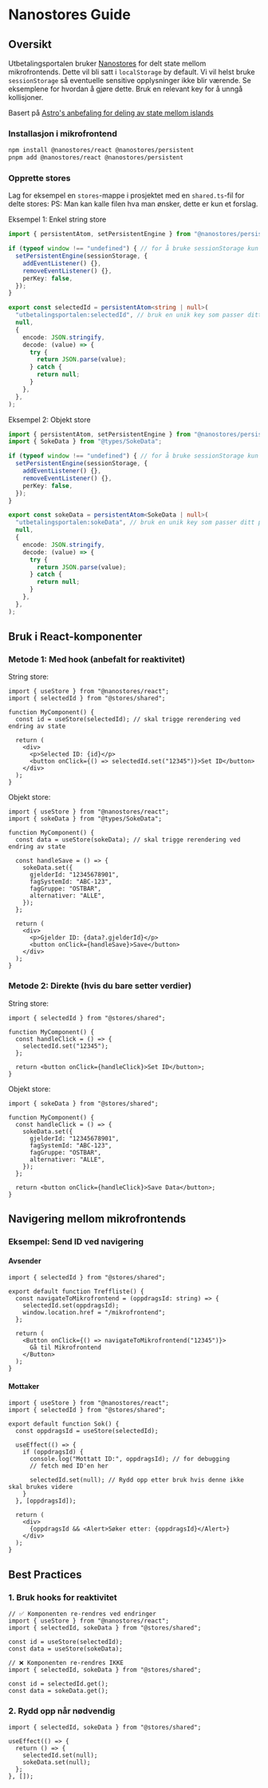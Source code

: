 # Nanostores Guide

## Oversikt

Utbetalingsportalen bruker [Nanostores](https://github.com/nanostores/nanostores) for delt state mellom mikrofrontends. Dette vil bli satt i `localStorage` by default. Vi vil helst bruke `sessionStorage` så eventuelle sensitive opplysninger ikke blir værende. Se eksemplene for hvordan å gjøre dette. Bruk en relevant key for å unngå kollisjoner.

Basert på [Astro's anbefaling for deling av state mellom islands](https://docs.astro.build/en/recipes/sharing-state-islands/)

### Installasjon i mikrofrontend

```bash
npm install @nanostores/react @nanostores/persistent
pnpm add @nanostores/react @nanostores/persistent
```

### Opprette stores

Lag for eksempel en `stores`-mappe i prosjektet med en `shared.ts`-fil for delte stores:
PS: Man kan kalle filen hva man ønsker, dette er kun et forslag.

Eksempel 1: Enkel string store

```typescript
import { persistentAtom, setPersistentEngine } from "@nanostores/persistent";

if (typeof window !== "undefined") { // for å bruke sessionStorage kun i nettleseren
  setPersistentEngine(sessionStorage, {
    addEventListener() {},
    removeEventListener() {},
    perKey: false,
  });
}

export const selectedId = persistentAtom<string | null>(
  "utbetalingsportalen:selectedId", // bruk en unik key som passer ditt prosjekt
  null,
  {
    encode: JSON.stringify,
    decode: (value) => {
      try {
        return JSON.parse(value);
      } catch {
        return null;
      }
    },
  },
);
```

Eksempel 2: Objekt store

```typescript
import { persistentAtom, setPersistentEngine } from "@nanostores/persistent";
import { SokeData } from "@types/SokeData";

if (typeof window !== "undefined") { // for å bruke sessionStorage kun i nettleseren
  setPersistentEngine(sessionStorage, {
    addEventListener() {},
    removeEventListener() {},
    perKey: false,
  });
}

export const sokeData = persistentAtom<SokeData | null>(
  "utbetalingsportalen:sokeData", // bruk en unik key som passer ditt prosjekt
  null,
  {
    encode: JSON.stringify,
    decode: (value) => {
      try {
        return JSON.parse(value);
      } catch {
        return null;
      }
    },
  },
);
```

## Bruk i React-komponenter

### Metode 1: Med hook (anbefalt for reaktivitet)

String store:

```tsx
import { useStore } from "@nanostores/react";
import { selectedId } from "@stores/shared";

function MyComponent() {
  const id = useStore(selectedId); // skal trigge rerendering ved endring av state

  return (
    <div>
      <p>Selected ID: {id}</p>
      <button onClick={() => selectedId.set("12345")}>Set ID</button>
    </div>
  );
}
```

Objekt store:

```tsx
import { useStore } from "@nanostores/react";
import { sokeData } from "@types/SokeData";

function MyComponent() {
  const data = useStore(sokeData); // skal trigge rerendering ved endring av state

  const handleSave = () => {
    sokeData.set({
      gjelderId: "12345678901",
      fagSystemId: "ABC-123",
      fagGruppe: "OSTBAR",
      alternativer: "ALLE",
    });
  };

  return (
    <div>
      <p>Gjelder ID: {data?.gjelderId}</p>
      <button onClick={handleSave}>Save</button>
    </div>
  );
}
```

### Metode 2: Direkte (hvis du bare setter verdier)

String store:

```tsx
import { selectedId } from "@stores/shared";

function MyComponent() {
  const handleClick = () => {
    selectedId.set("12345");
  };

  return <button onClick={handleClick}>Set ID</button>;
}
```

Objekt store:

```tsx
import { sokeData } from "@stores/shared";

function MyComponent() {
  const handleClick = () => {
    sokeData.set({
      gjelderId: "12345678901",
      fagSystemId: "ABC-123",
      fagGruppe: "OSTBAR",
      alternativer: "ALLE",
    });
  };

  return <button onClick={handleClick}>Save Data</button>;
}
```

## Navigering mellom mikrofrontends

### Eksempel: Send ID ved navigering

#### Avsender

```tsx
import { selectedId } from "@stores/shared";

export default function Treffliste() {
  const navigateToMikrofrontend = (oppdragsId: string) => {
    selectedId.set(oppdragsId);
    window.location.href = "/mikrofrontend";
  };

  return (
    <Button onClick={() => navigateToMikrofrontend("12345")}>
      Gå til Mikrofrontend
    </Button>
  );
}
```

#### Mottaker

```tsx
import { useStore } from "@nanostores/react";
import { selectedId } from "@stores/shared";

export default function Sok() {
  const oppdragsId = useStore(selectedId);

  useEffect(() => {
    if (oppdragsId) {
      console.log("Mottatt ID:", oppdragsId); // for debugging
      // fetch med ID'en her
      
      selectedId.set(null); // Rydd opp etter bruk hvis denne ikke skal brukes videre
    }
  }, [oppdragsId]);

  return (
    <div>
      {oppdragsId && <Alert>Søker etter: {oppdragsId}</Alert>}
    </div>
  );
}
```

## Best Practices

### 1. Bruk hooks for reaktivitet

```tsx
// ✅ Komponenten re-rendres ved endringer
import { useStore } from "@nanostores/react";
import { selectedId, sokeData } from "@stores/shared";

const id = useStore(selectedId);
const data = useStore(sokeData);
```

```tsx
// ❌ Komponenten re-rendres IKKE
import { selectedId, sokeData } from "@stores/shared";

const id = selectedId.get();
const data = sokeData.get();
```

### 2. Rydd opp når nødvendig

```tsx
import { selectedId, sokeData } from "@stores/shared";

useEffect(() => {
  return () => {
    selectedId.set(null);
    sokeData.set(null);
  };
}, []);
```
